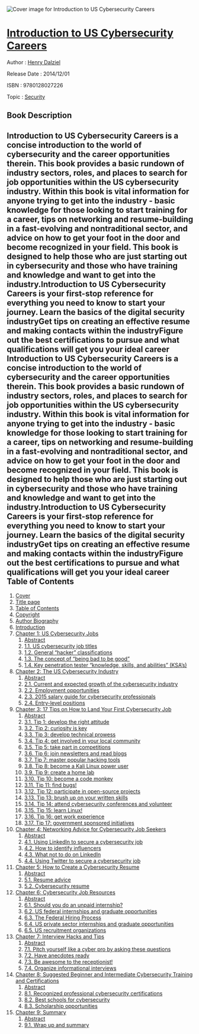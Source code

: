 ![Cover image for Introduction to US Cybersecurity Careers](https://imgdetail.ebookreading.net/cover/cover/security/EB9780128027226.jpg)

[Introduction to US Cybersecurity Careers](https://ebookreading.net/view/book/Introduction+to+US+Cybersecurity+Careers-EB9780128027226_1.html "Introduction to US Cybersecurity Careers")
====================================================================================================================

Author : [Henry Dalziel](https://ebookreading.net/search/author/Henry+Dalziel)

Release Date : 2014/12/01

ISBN : 9780128027226

Topic : [Security](https://ebookreading.net/search/category/security)

Book Description
-----------------

Introduction to US Cybersecurity Careers is a concise introduction to the world of cybersecurity and the career opportunities therein. This book provides a basic rundown of industry sectors, roles, and places to search for job opportunities within the US cybersecurity industry. Within this book is vital information for anyone trying to get into the industry - basic knowledge for those looking to start training for a career, tips on networking and resume-building in a fast-evolving and nontraditional sector, and advice on how to get your foot in the door and become recognized in your field.
This book is designed to help those who are just starting out in cybersecurity and those who have training and knowledge and want to get into the industry.Introduction to US Cybersecurity Careers is your first-stop reference for everything you need to know to start your journey.
Learn the basics of the digital security industryGet tips on creating an effective resume and making contacts within the industryFigure out the best certifications to pursue and what qualifications will get you your ideal career              Introduction to US Cybersecurity Careers is a concise introduction to the world of cybersecurity and the career opportunities therein. This book provides a basic rundown of industry sectors, roles, and places to search for job opportunities within the US cybersecurity industry. Within this book is vital information for anyone trying to get into the industry - basic knowledge for those looking to start training for a career, tips on networking and resume-building in a fast-evolving and nontraditional sector, and advice on how to get your foot in the door and become recognized in your field.
This book is designed to help those who are just starting out in cybersecurity and those who have training and knowledge and want to get into the industry.Introduction to US Cybersecurity Careers is your first-stop reference for everything you need to know to start your journey.
Learn the basics of the digital security industryGet tips on creating an effective resume and making contacts within the industryFigure out the best certifications to pursue and what qualifications will get you your ideal career              
Table of Contents
-----------------

1. [Cover](https://ebookreading.net/view/book/Introduction+to+US+Cybersecurity+Careers-EB9780128027226_1.html)
1. [Title page](https://ebookreading.net/view/book/Introduction+to+US+Cybersecurity+Careers-EB9780128027226_2.html)
1. [Table of Contents](https://ebookreading.net/view/book/Introduction+to+US+Cybersecurity+Careers-EB9780128027226_3.html)
1. [Copyright](https://ebookreading.net/view/book/Introduction+to+US+Cybersecurity+Careers-EB9780128027226_4.html#B978012802722600011)
1. [Author Biography](https://ebookreading.net/view/book/Introduction+to+US+Cybersecurity+Careers-EB9780128027226_5.html#B978012802722600015)
1. [Introduction](https://ebookreading.net/view/book/Introduction+to+US+Cybersecurity+Careers-EB9780128027226_6.html#B978012802722600014)
1. [Chapter 1: US Cybersecurity Jobs](https://ebookreading.net/view/book/Introduction+to+US+Cybersecurity+Careers-EB9780128027226_7.html#B978012802722600001)
    1. [Abstract](https://ebookreading.net/view/book/Introduction+to+US+Cybersecurity+Careers-EB9780128027226_7.html#st0010)
    1. [1.1. US cybersecurity job titles](https://ebookreading.net/view/book/Introduction+to+US+Cybersecurity+Careers-EB9780128027226_7.html#st0020)
    1. [1.2. General “hacker” classifications](https://ebookreading.net/view/book/Introduction+to+US+Cybersecurity+Careers-EB9780128027226_7.html#st0025)
    1. [1.3. The concept of “being bad to be good”](https://ebookreading.net/view/book/Introduction+to+US+Cybersecurity+Careers-EB9780128027226_7.html#st0055)
    1. [1.4. Key penetration tester “knowledge, skills, and abilities” (KSA’s)](https://ebookreading.net/view/book/Introduction+to+US+Cybersecurity+Careers-EB9780128027226_7.html#st0060)
1. [Chapter 2: The US Cybersecurity Industry](https://ebookreading.net/view/book/Introduction+to+US+Cybersecurity+Careers-EB9780128027226_8.html#B978012802722600002)
    1. [Abstract](https://ebookreading.net/view/book/Introduction+to+US+Cybersecurity+Careers-EB9780128027226_8.html#st0010)
    1. [2.1. Current and expected growth of the cybersecurity industry](https://ebookreading.net/view/book/Introduction+to+US+Cybersecurity+Careers-EB9780128027226_8.html#st0020)
    1. [2.2. Employment opportunities](https://ebookreading.net/view/book/Introduction+to+US+Cybersecurity+Careers-EB9780128027226_8.html#st0050)
    1. [2.3. 2015 salary guide for cybersecurity professionals](https://ebookreading.net/view/book/Introduction+to+US+Cybersecurity+Careers-EB9780128027226_8.html#st0065)
    1. [2.4. Entry-level positions](https://ebookreading.net/view/book/Introduction+to+US+Cybersecurity+Careers-EB9780128027226_8.html#st0070)
1. [Chapter 3: 17 Tips on How to Land Your First Cybersecurity Job](https://ebookreading.net/view/book/Introduction+to+US+Cybersecurity+Careers-EB9780128027226_9.html#B978012802722600003)
    1. [Abstract](https://ebookreading.net/view/book/Introduction+to+US+Cybersecurity+Careers-EB9780128027226_9.html#st0010)
    1. [3.1. Tip 1: develop the right attitude](https://ebookreading.net/view/book/Introduction+to+US+Cybersecurity+Careers-EB9780128027226_9.html#st0020)
    1. [3.2. Tip 2: curiosity is key](https://ebookreading.net/view/book/Introduction+to+US+Cybersecurity+Careers-EB9780128027226_9.html#st0025)
    1. [3.3. Tip 3: develop technical prowess](https://ebookreading.net/view/book/Introduction+to+US+Cybersecurity+Careers-EB9780128027226_9.html#st0030)
    1. [3.4. Tip 4: get involved in your local community](https://ebookreading.net/view/book/Introduction+to+US+Cybersecurity+Careers-EB9780128027226_9.html#st0035)
    1. [3.5. Tip 5: take part in competitions](https://ebookreading.net/view/book/Introduction+to+US+Cybersecurity+Careers-EB9780128027226_9.html#st0040)
    1. [3.6. Tip 6: join newsletters and read blogs](https://ebookreading.net/view/book/Introduction+to+US+Cybersecurity+Careers-EB9780128027226_9.html#st0045)
    1. [3.7. Tip 7: master popular hacking tools](https://ebookreading.net/view/book/Introduction+to+US+Cybersecurity+Careers-EB9780128027226_9.html#st0050)
    1. [3.8. Tip 8: become a Kali Linux power user](https://ebookreading.net/view/book/Introduction+to+US+Cybersecurity+Careers-EB9780128027226_9.html#st0055)
    1. [3.9. Tip 9: create a home lab](https://ebookreading.net/view/book/Introduction+to+US+Cybersecurity+Careers-EB9780128027226_9.html#st0060)
    1. [3.10. Tip 10: become a code monkey](https://ebookreading.net/view/book/Introduction+to+US+Cybersecurity+Careers-EB9780128027226_9.html#st0065)
    1. [3.11. Tip 11: find bugs!](https://ebookreading.net/view/book/Introduction+to+US+Cybersecurity+Careers-EB9780128027226_9.html#st0070)
    1. [3.12. Tip 12: participate in open-source projects](https://ebookreading.net/view/book/Introduction+to+US+Cybersecurity+Careers-EB9780128027226_9.html#st0075)
    1. [3.13. Tip 13: brush up on your written skills](https://ebookreading.net/view/book/Introduction+to+US+Cybersecurity+Careers-EB9780128027226_9.html#st0080)
    1. [3.14. Tip 14: attend cybersecurity conferences and volunteer](https://ebookreading.net/view/book/Introduction+to+US+Cybersecurity+Careers-EB9780128027226_9.html#st0085)
    1. [3.15. Tip 15: learn Linux!](https://ebookreading.net/view/book/Introduction+to+US+Cybersecurity+Careers-EB9780128027226_9.html#st0090)
    1. [3.16. Tip 16: get work experience](https://ebookreading.net/view/book/Introduction+to+US+Cybersecurity+Careers-EB9780128027226_9.html#st0095)
    1. [3.17. Tip 17: government sponsored initiatives](https://ebookreading.net/view/book/Introduction+to+US+Cybersecurity+Careers-EB9780128027226_9.html#st0100)
1. [Chapter 4: Networking Advice for Cybersecurity Job Seekers](https://ebookreading.net/view/book/Introduction+to+US+Cybersecurity+Careers-EB9780128027226_10.html#B978012802722600004)
    1. [Abstract](https://ebookreading.net/view/book/Introduction+to+US+Cybersecurity+Careers-EB9780128027226_10.html#st0010)
    1. [4.1. Using LinkedIn to secure a cybersecurity job](https://ebookreading.net/view/book/Introduction+to+US+Cybersecurity+Careers-EB9780128027226_10.html#st0020)
    1. [4.2. How to identify influencers](https://ebookreading.net/view/book/Introduction+to+US+Cybersecurity+Careers-EB9780128027226_10.html#st0025)
    1. [4.3. What not to do on LinkedIn](https://ebookreading.net/view/book/Introduction+to+US+Cybersecurity+Careers-EB9780128027226_10.html#st0030)
    1. [4.4. Using Twitter to secure a cybersecurity job](https://ebookreading.net/view/book/Introduction+to+US+Cybersecurity+Careers-EB9780128027226_10.html#st0035)
1. [Chapter 5: How to Create a Cybersecurity Resume](https://ebookreading.net/view/book/Introduction+to+US+Cybersecurity+Careers-EB9780128027226_11.html#B978012802722600005)
    1. [Abstract](https://ebookreading.net/view/book/Introduction+to+US+Cybersecurity+Careers-EB9780128027226_11.html#st0010)
    1. [5.1. Resume advice](https://ebookreading.net/view/book/Introduction+to+US+Cybersecurity+Careers-EB9780128027226_11.html#st0020)
    1. [5.2. Cybersecurity resume](https://ebookreading.net/view/book/Introduction+to+US+Cybersecurity+Careers-EB9780128027226_11.html#st0045)
1. [Chapter 6: Cybersecurity Job Resources](https://ebookreading.net/view/book/Introduction+to+US+Cybersecurity+Careers-EB9780128027226_12.html#B978012802722600006)
    1. [Abstract](https://ebookreading.net/view/book/Introduction+to+US+Cybersecurity+Careers-EB9780128027226_12.html#st0010)
    1. [6.1. Should you do an unpaid internship?](https://ebookreading.net/view/book/Introduction+to+US+Cybersecurity+Careers-EB9780128027226_12.html#st0020)
    1. [6.2. US federal internships and graduate opportunities](https://ebookreading.net/view/book/Introduction+to+US+Cybersecurity+Careers-EB9780128027226_12.html#st0025)
    1. [6.3. The Federal Hiring Process](https://ebookreading.net/view/book/Introduction+to+US+Cybersecurity+Careers-EB9780128027226_12.html#st0045)
    1. [6.4. US private sector internships and graduate opportunities](https://ebookreading.net/view/book/Introduction+to+US+Cybersecurity+Careers-EB9780128027226_12.html#st0050)
    1. [6.5. US recruitment organizations](https://ebookreading.net/view/book/Introduction+to+US+Cybersecurity+Careers-EB9780128027226_12.html#st0055)
1. [Chapter 7: Interview Hacks and Tips](https://ebookreading.net/view/book/Introduction+to+US+Cybersecurity+Careers-EB9780128027226_13.html#B978012802722600007)
    1. [Abstract](https://ebookreading.net/view/book/Introduction+to+US+Cybersecurity+Careers-EB9780128027226_13.html#st0010)
    1. [7.1. Pitch yourself like a cyber pro by asking these questions](https://ebookreading.net/view/book/Introduction+to+US+Cybersecurity+Careers-EB9780128027226_13.html#st0020)
    1. [7.2. Have anecdotes ready](https://ebookreading.net/view/book/Introduction+to+US+Cybersecurity+Careers-EB9780128027226_13.html#st0025)
    1. [7.3. Be awesome to the receptionist!](https://ebookreading.net/view/book/Introduction+to+US+Cybersecurity+Careers-EB9780128027226_13.html#st0030)
    1. [7.4. Organize informational interviews](https://ebookreading.net/view/book/Introduction+to+US+Cybersecurity+Careers-EB9780128027226_13.html#st0035)
1. [Chapter 8: Suggested Beginner and Intermediate Cybersecurity Training and Certifications](https://ebookreading.net/view/book/Introduction+to+US+Cybersecurity+Careers-EB9780128027226_14.html#B978012802722600008)
    1. [Abstract](https://ebookreading.net/view/book/Introduction+to+US+Cybersecurity+Careers-EB9780128027226_14.html#st0010)
    1. [8.1. Recognized professional cybersecurity certifications](https://ebookreading.net/view/book/Introduction+to+US+Cybersecurity+Careers-EB9780128027226_14.html#st0020)
    1. [8.2. Best schools for cybersecurity](https://ebookreading.net/view/book/Introduction+to+US+Cybersecurity+Careers-EB9780128027226_14.html#st0030)
    1. [8.3. Scholarship opportunities](https://ebookreading.net/view/book/Introduction+to+US+Cybersecurity+Careers-EB9780128027226_14.html#st0035)
1. [Chapter 9: Summary](https://ebookreading.net/view/book/Introduction+to+US+Cybersecurity+Careers-EB9780128027226_15.html#B978012802722600009)
    1. [Abstract](https://ebookreading.net/view/book/Introduction+to+US+Cybersecurity+Careers-EB9780128027226_15.html#st0010)
    1. [9.1. Wrap up and summary](https://ebookreading.net/view/book/Introduction+to+US+Cybersecurity+Careers-EB9780128027226_15.html#st0020)
